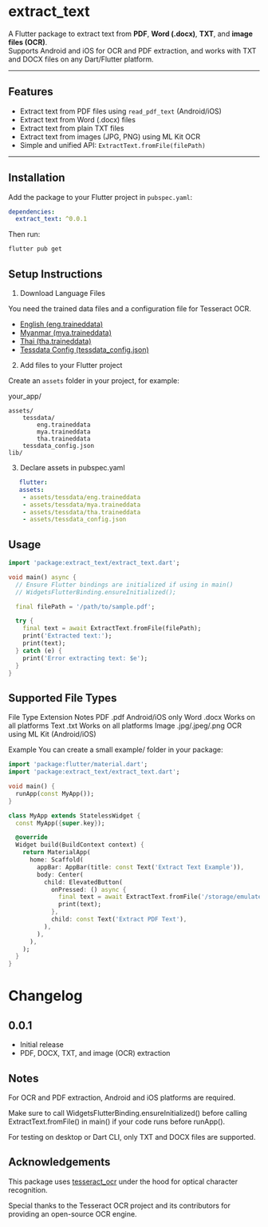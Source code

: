# extract_text

A Flutter package to extract text from **PDF**, **Word (.docx)**, **TXT**, and **image files (OCR)**.  
Supports Android and iOS for OCR and PDF extraction, and works with TXT and DOCX files on any Dart/Flutter platform.

---

## Features

- Extract text from PDF files using `read_pdf_text` (Android/iOS)
- Extract text from Word (.docx) files
- Extract text from plain TXT files
- Extract text from images (JPG, PNG) using ML Kit OCR
- Simple and unified API: `ExtractText.fromFile(filePath)`

---

## Installation

Add the package to your Flutter project in `pubspec.yaml`:

```yaml
dependencies:
  extract_text: ^0.0.1
 ```
Then run:

```bash
flutter pub get
```

## Setup Instructions

1. Download Language Files

You need the trained data files and a configuration file for Tesseract OCR.

* [English (eng.traineddata)](https://github.com/KyawLwinSoe27/extract_text/blob/main/Resources/eng.traineddata)
* [Myanmar (mya.traineddata)](https://github.com/KyawLwinSoe27/extract_text/blob/main/Resources/mya.traineddata)
* [Thai (tha.traineddata)](https://github.com/KyawLwinSoe27/extract_text/blob/main/Resources/tha.traineddata)
* [Tessdata Config (tessdata_config.json)](https://github.com/KyawLwinSoe27/extract_text/blob/main/Resources/tessdata_config.json)

2. Add files to your Flutter project

Create an `assets` folder in your project, for example:

your_app/

    assets/
        tessdata/
            eng.traineddata
            mya.traineddata
            tha.traineddata
        tessdata_config.json
    lib/

3. Declare assets in pubspec.yaml
```yaml
   flutter:
   assets:
    - assets/tessdata/eng.traineddata
    - assets/tessdata/mya.traineddata
    - assets/tessdata/tha.traineddata
    - assets/tessdata_config.json
```

## Usage

```dart
import 'package:extract_text/extract_text.dart';

void main() async {
  // Ensure Flutter bindings are initialized if using in main()
  // WidgetsFlutterBinding.ensureInitialized();

  final filePath = '/path/to/sample.pdf';

  try {
    final text = await ExtractText.fromFile(filePath);
    print('Extracted text:');
    print(text);
  } catch (e) {
    print('Error extracting text: $e');
  }
}
```

## Supported File Types

File Type	        Extension	        Notes
PDF	                .pdf	            Android/iOS only
Word	            .docx	            Works on all platforms
Text	            .txt	            Works on all platforms
Image	            .jpg/.jpeg/.png	    OCR using ML Kit (Android/iOS)

Example
You can create a small example/ folder in your package:

```dart
import 'package:flutter/material.dart';
import 'package:extract_text/extract_text.dart';

void main() {
  runApp(const MyApp());
}

class MyApp extends StatelessWidget {
  const MyApp({super.key});

  @override
  Widget build(BuildContext context) {
    return MaterialApp(
      home: Scaffold(
        appBar: AppBar(title: const Text('Extract Text Example')),
        body: Center(
          child: ElevatedButton(
            onPressed: () async {
              final text = await ExtractText.fromFile('/storage/emulated/0/Download/sample.pdf');
              print(text);
            },
            child: const Text('Extract PDF Text'),
          ),
        ),
      ),
    );
  }
}
```

# Changelog

## 0.0.1
- Initial release
- PDF, DOCX, TXT, and image (OCR) extraction

## Notes

For OCR and PDF extraction, Android and iOS platforms are required.

Make sure to call WidgetsFlutterBinding.ensureInitialized() before calling ExtractText.fromFile() in main() if your code runs before runApp().

For testing on desktop or Dart CLI, only TXT and DOCX files are supported.

## Acknowledgements

This package uses [tesseract_ocr](https://pub.dev/packages/tesseract_ocr) under the hood for optical character recognition.

Special thanks to the Tesseract OCR project and its contributors for providing an open-source OCR engine.